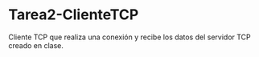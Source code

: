 # Tarea2-ClienteTCP
Cliente TCP que realiza una conexión y recibe los datos del servidor TCP creado en clase. 

